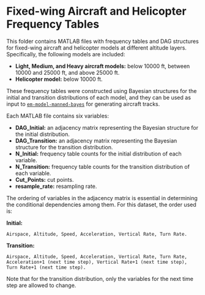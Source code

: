 # Fixed-wing Aircraft and Helicopter Frequency Tables

This folder contains MATLAB files with frequency tables and DAG structures for fixed-wing aircraft and helicopter models at different altitude layers. Specifically, the following models are included:

- **Light, Medium, and Heavy aircraft models:** below 10000 ft, between 10000 and 25000 ft, and above 25000 ft.
- **Helicopter model:** below 10000 ft.

These frequency tables were constructed using Bayesian structures for the initial and transition distributions of each model, and they can be used as input to [`em-model-manned-bayes`](https://github.com/Airspace-Encounter-Models/em-model-manned-bayes) for generating aircraft tracks.

Each MATLAB file contains six variables:

- **DAG_Initial:** an adjacency matrix representing the Bayesian structure for the initial distribution.
- **DAG_Transition:** an adjacency matrix representing the Bayesian structure for the transition distribution.
- **N_Initial:** frequency table counts for the initial distribution of each variable.
- **N_Transition:** frequency table counts for the transition distribution of each variable.
- **Cut_Points:** cut points.
- **resample_rate:** resampling rate.

The ordering of variables in the adjacency matrix is essential in determining the conditional dependencies among them. For this dataset, the order used is:

**Initial:**

```text
Airspace, Altitude, Speed, Acceleration, Vertical Rate, Turn Rate.
```

**Transition:**

```text
Airspace, Altitude, Speed, Acceleration, Vertical Rate, Turn Rate, Acceleration+1 (next time step), Vertical Rate+1 (next time step), Turn Rate+1 (next time step).
```

Note that for the transition distribution, only the variables for the next time step are allowed to change.
